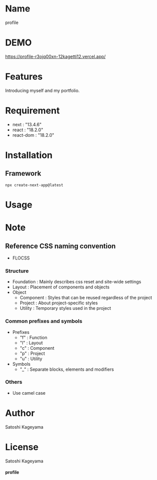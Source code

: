 # Name
profile

# DEMO
https://profile-r3ojq00xn-12kagetti12.vercel.app/

# Features
Introducing myself and my portfolio.

# Requirement
* next : "13.4.6"
* react : "18.2.0"
* react-dom : "18.2.0"

# Installation
## Framework
```
npx create-next-app@latest
```

# Usage

# Note
## Reference CSS naming convention
* FLOCSS
### Structure
* Foundation : Mainly describes css reset and site-wide settings
* Layout : Placement of components and objects
* Object
  * Component : Styles that can be reused regardless of the project
  * Project : About project-specific styles
  * Utility : Temporary styles used in the project
### Common prefixes and symbols
* Prefixes
  * "f" : Function
  * "l" : Layout
  * "c" : Component
  * "p" : Project
  * "u" : Utility
* Symbols
  * "_" : Separate blocks, elements and modifiers
### Others
* Use camel case 

# Author
Satoshi Kageyama

# License
Satoshi Kageyama

#### profile
